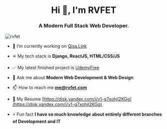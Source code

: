 <h1 align="center">Hi 👋, I'm RVFET</h1>
<h3 align="center">A Modern Full Stack Web Developer.</h3>

<p align="left"> <img src="https://komarev.com/ghpvc/?username=rvfet&label=Profile%20views&color=ff9619&style=flat" alt="rvfet" /> </p>

- 🔭 I’m currently working on [Qisa.Link](https://qisa.link)

- ✳️ My tech stack is **Django, ReactJS, HTML/CSS/JS**

- ✅ My latest finished project is [UdemyFree](https://udemyfree.net)

- 💬 Ask me about **Modern Web Development & Web Design**

- 📫 How to reach me **me@rvfet.com**

- 📄 My Resume [https://disk.yandex.com/i/v1-g7xohjl2KGg](https://disk.yandex.com/i/v1-g7xohjl2KGg)

- ⚡ Fun fact **I have so much knowledge about entirely different branches of Development and IT**
